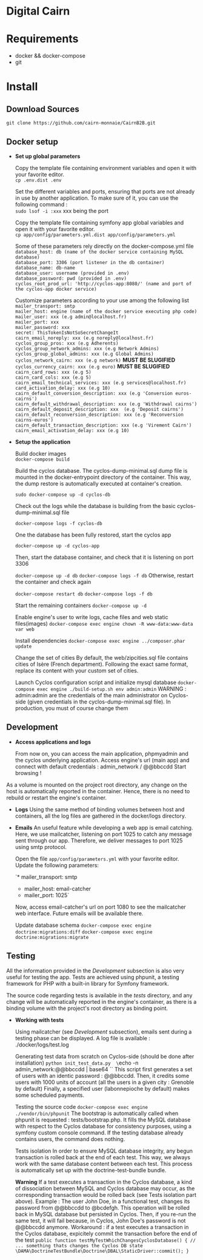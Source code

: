 Digital Cairn
=======

# Requirements
 * docker && docker-compose
 * git

# Install

## Download Sources

   `git clone https://github.com/cairn-monnaie/CairnB2B.git`

## Docker setup

 * **Set up global parameters**

    Copy the template file containing environment variables and open it with your favorite editor.   
      `cp .env.dist .env`

    Set the different variables and ports, ensuring that ports are not already in use by another application.
    To make sure of it, you can use the following command :  
      `sudo lsof -i :xxx` xxx being the port
 

    Copy the template file containing symfony app global variables and open it with your favorite editor.  
      `cp app/config/parameters.yml.dist app/config/parameters.yml`

    Some of these parameters rely directly on the docker-compose.yml file  
      `database_host: db (name of the docker service containing MySQL database)`  
      `database_port: 3306 (port listener in the db container)`  
      `database_name: db-name`  
      `database_user: username (provided in .env)`  
      `database_password: pwd (provided in .env)`  
      `cyclos_root_prod_url: 'http://cyclos-app:8080/' (name and port of the cyclos-app docker service)`  

    Customize parameters according to your use among the following list
      `mailer_transport: smtp`  
      `mailer_host: engine (name of the docker service executing php code)`  
      `mailer_user: xxx (e.g admin@localhost.fr)`  
      `mailer_port: xxx`  
      `mailer_password: xxx`  
      `secret: ThisTokenIsNotSoSecretChangeIt`  
      `cairn_email_noreply: xxx (e.g noreply@localhost.fr)`  
      `cyclos_group_pros: xxx (e.g Adherents)`  
      `cyclos_group_network_admins: xxx (e.g Network Admins)`  
      `cyclos_group_global_admins: xxx (e.g Global Admins)`  
      `cyclos_network_cairn: xxx (e.g network)` **MUST BE SLUGIFIED**  
      `cyclos_currency_cairn: xxx (e.g euro)` **MUST BE SLUGIFIED**  
      `cairn_card_rows: xxx (e.g 5)`  
      `cairn_card_cols: xxx (e.g 5)`  
      `cairn_email_technical_services: xxx (e.g services@localhost.fr)`  
      `card_activation_delay: xxx (e.g 10)`  
      `cairn_default_conversion_description: xxx (e.g 'Conversion euros-cairns')`  
      `cairn_default_withdrawal_description: xxx (e.g 'Withdrawal cairns')`  
      `cairn_default_deposit_description: xxx  (e.g 'Deposit cairns')`  
      `cairn_default_reconversion_description: xxx (e.g 'Reconversion cairns-euros')`  
      `cairn_default_transaction_description: xxx (e.g 'Virement Cairn')`  
      `cairn_email_activation_delay: xxx (e.g 10)`  

 * **Setup the application**

     Build docker images   
     `docker-compose build`

     Build the cyclos database. The cyclos-dump-minimal.sql dump file is mounted in the docker-entrypoint directory of the container.
     This way, the dump restore is automatically executed at container's creation. 

     `sudo docker-compose up -d cyclos-db`

     Check out the logs while the database is building from the basic cyclos-dump-minimal.sql file

     `docker-compose logs -f cyclos-db`

     One the database has been fully restored, start the cyclos app

     `docker-compose up -d cyclos-app`

     Then, start the database container, and check that it is listening on port 3306

     `docker-compose up -d db`
     `docker-compose logs -f db` 
     Otherwise, restart the container and check again

     `docker-compose restart db`
     `docker-compose logs -f db`
  
     Start the remaining containers
     `docker-compose up -d`

     Enable engine's user to write logs, cache files and web static files(images)
     `docker-compose exec engine chown -R www-data:www-data var web`

     Install dependencies
     `docker-compose exec engine ../composer.phar update`
      
     Change the set of cities 
     By default, the web/zipcities.sql file contains cities of Isère (French department). Following the exact same format, replace its content with your custom set of cities.

     Launch Cyclos configuration script and initialize mysql database
     `docker-compose exec engine ./build-setup.sh env admin:admin`
     WARNING : admin:admin are the credentials of the main administrator on Cyclos-side (given credentials in the cyclos-dump-minimal.sql file). In production, you must of course change them

## Development
 * **Access applications and logs**
    
    From now on, you can access the main application, phpmyadmin and the cyclos underlying application.
    Access engine's url (main app) and connect with default credentials : admin_network / @@bbccdd
    Start browsing !

 As a volume is mounted on the project root directory, any change on the host is automatically reported in the container. Hence, there is no need to rebuild or restart the engine's container.
 * **Logs**
    Using the same method of binding volumes between host and containers, all the log files are gathered in the docker/logs directory.  
    
 * **Emails**
    An useful feature while developing a web app is email catching. Here, we use mailcatcher, listening on port 1025 to catch any message sent through our app. Therefore, we deliver messages to port 1025 using smtp protocol.

    Open the file `app/config/parameters.yml` with your favorite editor. 
    Update the following parameters:

     `* mailer_transport: smtp
     * mailer_host: email-catcher
     * mailer_port: 1025`

    Now, access email-catcher's url on port 1080 to see the mailcatcher web interface. Future emails will be available there.

    Update database schema
    `docker-compose exec engine doctrine:migrations:diff`
    `docker-compose exec engine doctrine:migrations:migrate`

## Testing
      
 All the information provided in the _Development_ subsection is also very useful for testing the app. Tests are achieved using phpunit, a testing framework for PHP with a built-in library for Symfony framework. 

 The source code regarding tests is available in the _tests_ directory, and any change will be automatically reported in the engine's container, as there is a binding volume with the project's root directory as binding point.

  * **Working with tests**

     Using mailcatcher (see _Development_ subsection), emails sent during a testing phase can be displayed.
     A log file is available : ./docker/logs/test.log

     Generating test data from scratch on Cyclos-side  (should be done after installation)
     `python init_test_data.py  \`echo -n admin_network:@@bbccdd | base64 \``
     This script first generates a set of users with an identic password : @@bbccdd.
     Then, it credits some users with 1000 units of account (all  the users in a given city : Grenoble by default) 
     Finally, a specified user (labonnepioche by default) makes some scheduled payments.

     Testing the source code
     `docker-compose exec engine ./vendor/bin/phpunit`
     The bootstrap is automatically called when phpunit is requested : tests/bootstrap.php. It fills the MySQL database with respect to the Cyclos database for consistency purposes, using a symfony custom console command. If the testing database already contains users, the command does nothing.

     Tests isolation
     In order to ensure MySQL database integrity, any begun transaction is rolled back at the end of each test. This way, we always work with the same database content between each test. This process is automatically set up with the doctrine-test-bundle bundle.

     **Warning**
     If a test executes a transaction in the Cyclos database, a kind of dissociation between MySQL and Cyclos database may occur, as the corresponding transaction would be rolled back (see Tests isolation part above).
     Example : The user John Doe, in a functional test, changes its password from @@bbccdd to @bcdefgh. This operation will be rolled back in MySQL database but persisted in Cyclos. Then, if you re-run the same test, it will fail because, in Cyclos, John Doe's password is not @@bbccdd anymore.
     Workaround : if a test executes a transaction in the Cyclos database, expicitely commit the transaction before the end of the test
     `public function testMyTestWhichChangesCyclosDatabase()
     {
    // ... something thats changes the Cyclos DB state
    \DAMA\DoctrineTestBundle\Doctrine\DBAL\StaticDriver::commit();
     }`
